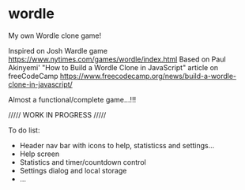 # wordle
My own Wordle clone game!

Inspired on Josh Wardle game
https://www.nytimes.com/games/wordle/index.html
Based on Paul Akinyemi' "How to Build a Wordle Clone in JavaScript" article on freeCodeCamp
https://www.freecodecamp.org/news/build-a-wordle-clone-in-javascript/

Almost a functional/complete game...!!!

///// WORK IN PROGRESS /////

To do list:
* Header nav bar with icons to help, statisticss and settings...
* Help screen
* Statistics and timer/countdown control
* Settings dialog and local storage
* ...
